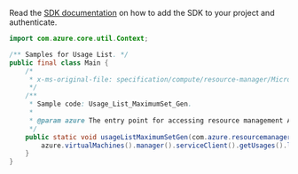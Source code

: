 Read the [SDK documentation](https://github.com/Azure/azure-sdk-for-java/blob/azure-resourcemanager_2.12.0/sdk/resourcemanager/azure-resourcemanager/README.md) on how to add the SDK to your project and authenticate.

```java
import com.azure.core.util.Context;

/** Samples for Usage List. */
public final class Main {
    /*
     * x-ms-original-file: specification/compute/resource-manager/Microsoft.Compute/stable/2021-11-01/examples/compute/Usage_List_MaximumSet_Gen.json
     */
    /**
     * Sample code: Usage_List_MaximumSet_Gen.
     *
     * @param azure The entry point for accessing resource management APIs in Azure.
     */
    public static void usageListMaximumSetGen(com.azure.resourcemanager.AzureResourceManager azure) {
        azure.virtualMachines().manager().serviceClient().getUsages().list("4_.", Context.NONE);
    }
}
```
